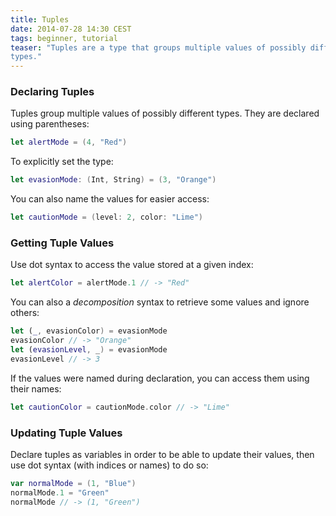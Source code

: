 ```yaml
---
title: Tuples
date: 2014-07-28 14:30 CEST
tags: beginner, tutorial
teaser: "Tuples are a type that groups multiple values of possibly different
types."
---
```


### Declaring Tuples

Tuples group multiple values of possibly different types. They are declared using
parentheses:

~~~swift
let alertMode = (4, "Red")
~~~

To explicitly set the type:

~~~swift
let evasionMode: (Int, String) = (3, "Orange")
~~~

You can also name the values for easier access:

~~~swift
let cautionMode = (level: 2, color: "Lime")
~~~

### Getting Tuple Values

Use dot syntax to access the value stored at a given index:

~~~swift
let alertColor = alertMode.1 // -> "Red"
~~~

You can also a *decomposition* syntax to retrieve some values and ignore others:

~~~swift
let (_, evasionColor) = evasionMode
evasionColor // -> "Orange"
let (evasionLevel, _) = evasionMode
evasionLevel // -> 3
~~~

If the values were named during declaration, you can access them using
their names:

~~~swift
let cautionColor = cautionMode.color // -> "Lime"
~~~

### Updating Tuple Values

Declare tuples as variables in order to be able to update their values, then use
dot syntax (with indices or names) to do so:

~~~swift
var normalMode = (1, "Blue")
normalMode.1 = "Green"
normalMode // -> (1, "Green")
~~~
